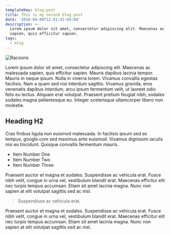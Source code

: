 ```yaml
---
templateKey: blog-post
title: This is my second blog post
date: '2018-04-09T12:41:43-04:00'
description: >-
  Lorem ipsum dolor sit amet, consectetur adipiscing elit. Maecenas ac malesuada
  sapien, quis efficitur sapien.
tags:
  - blog
---
```


![Racoons](/uploads/fat_racoon.jpg)

Lorem ipsum dolor sit amet, consectetur adipiscing elit. Maecenas ac malesuada sapien, quis efficitur sapien. Mauris dapibus lacinia tempor. Mauris in neque ipsum. Nulla in viverra lorem. Vivamus convallis egestas facilisis. Nam a quam sed nisi interdum sagittis. Vivamus gravida, eros venenatis dapibus interdum, arcu ipsum fermentum velit, ut laoreet odio felis eu lectus. Aliquam erat volutpat. Praesent pretium feugiat nibh, sodales sodales magna pellentesque eu. Integer scelerisque ullamcorper libero non molestie.

## Heading H2

Cras finibus ligula non euismod malesuada. In facilisis ipsum sed ex tempus, google.com sed maximus ante euismod. Vivamus dignissim iaculis nisi eu tincidunt. Quisque convallis fermentum mauris.

* Item Number One
* Item Number Two
* Item Number Three

Praesent auctor et magna et sodales. Suspendisse ac vehicula erat. Fusce nibh velit, congue in urna vel, vestibulum blandit erat. Maecenas efficitur elit nec turpis tempus accumsan. Etiam sit amet lacinia magna. Nunc non sapien at elit volutpat sagittis sed ac nisl.

> Suspendisse ac vehicula erat.

Praesent auctor et magna et sodales. Suspendisse ac vehicula erat. Fusce nibh velit, congue in urna vel, vestibulum blandit erat. Maecenas efficitur elit nec turpis tempus accumsan. Etiam sit amet lacinia magna. Nunc non sapien at elit volutpat sagittis sed ac nisl.

